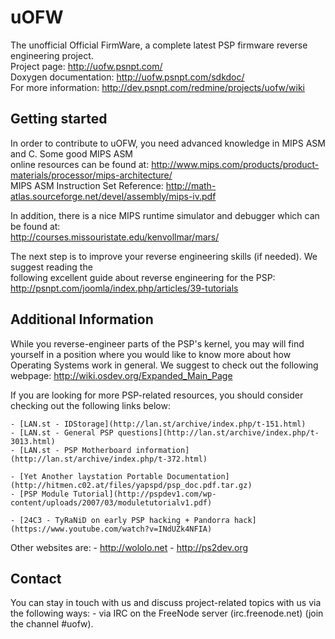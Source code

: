 uOFW
====

The unofficial Official FirmWare, a complete latest PSP firmware reverse engineering project.  
Project page: http://uofw.psnpt.com/  
Doxygen documentation: http://uofw.psnpt.com/sdkdoc/  
For more information: http://dev.psnpt.com/redmine/projects/uofw/wiki  

Getting started
---------------

In order to contribute to uOFW, you need advanced knowledge in MIPS ASM and C. Some good MIPS ASM  
online resources can be found at: 
http://www.mips.com/products/product-materials/processor/mips-architecture/  
MIPS ASM Instruction Set Reference: http://math-atlas.sourceforge.net/devel/assembly/mips-iv.pdf  

In addition, there is a nice MIPS runtime simulator and debugger which can be found at:  
http://courses.missouristate.edu/kenvollmar/mars/

The next step is to improve your reverse engineering skills (if needed). We suggest reading the  
following excellent guide about reverse engineering for the PSP:  
http://psnpt.com/joomla/index.php/articles/39-tutorials  


Additional Information
----------------------

While you reverse-engineer parts of the PSP's kernel, you may will find yourself in a position
where you would like to know more about how Operating Systems work in general. We suggest to check
out the following webpage: http://wiki.osdev.org/Expanded_Main_Page

If you are looking for more PSP-related resources, you should consider checking out the following links
below:

    - [LAN.st - IDStorage](http://lan.st/archive/index.php/t-151.html)
    - [LAN.st - General PSP questions](http://lan.st/archive/index.php/t-3013.html)
    - [LAN.st - PSP Motherboard information](http://lan.st/archive/index.php/t-372.html)

    - [Yet Another laystation Portable Documentation](http://hitmen.c02.at/files/yapspd/psp_doc.pdf.tar.gz)
    - [PSP Module Tutorial](http://pspdev1.com/wp-content/uploads/2007/03/moduletutorialv1.pdf)
   
    - [24C3 - TyRaNiD on early PSP hacking + Pandorra hack](https://www.youtube.com/watch?v=INdUZk4NFIA)

Other websites are: 
    - http://wololo.net
    - http://ps2dev.org


Contact
-------

You can stay in touch with us and discuss project-related topics with us via the following ways:
    - via IRC on the FreeNode server (irc.freenode.net) (join the channel #uofw).